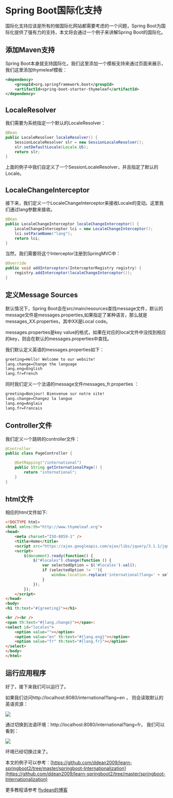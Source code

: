 # Spring Boot国际化支持

国际化支持应该是所有的做国际化网站都需要考虑的一个问题，Spring Boot为国际化提供了强有力的支持，本文将会通过一个例子来讲解Spring Boot的国际化。

## 添加Maven支持

Spring Boot本身就支持国际化，我们这里添加一个模板支持来通过页面来展示，我们这里添加thymeleaf模板：

~~~xml
<dependency>
    <groupId>org.springframework.boot</groupId>
    <artifactId>spring-boot-starter-thymeleaf</artifactId>
</dependency>
~~~

## LocaleResolver

我们需要为系统指定一个默认的LocaleResolver：

~~~java
@Bean
public LocaleResolver localeResolver() {
    SessionLocaleResolver slr = new SessionLocaleResolver();
    slr.setDefaultLocale(Locale.US);
    return slr;
}
~~~

上面的例子中我们自定义了一个SessionLocaleResolver，并且指定了默认的Locale。

## LocaleChangeInterceptor

接下来，我们定义一个LocaleChangeInterceptor来接收Locale的变动。这里我们通过lang参数来接收。

~~~java
@Bean
public LocaleChangeInterceptor localeChangeInterceptor() {
    LocaleChangeInterceptor lci = new LocaleChangeInterceptor();
    lci.setParamName("lang");
    return lci;
}
~~~

当然，我们需要将这个Interceptor注册到SpringMVC中：

~~~java
@Override
public void addInterceptors(InterceptorRegistry registry) {
    registry.addInterceptor(localeChangeInterceptor());
}
~~~

## 定义Message Sources

默认情况下，Spring Boot会在src/main/resources查找message文件，默认的message文件是messages.properties,如果指定了某种语言，那么就是messages_XX.properties，其中XX是Local code。 

messages.properties是key value的格式，如果在对应的local文件中没找到相应的key，则会在默认的messages.properties中查找。

我们默认定义英语的messages.properties如下：

~~~txt
greeting=Hello! Welcome to our website!
lang.change=Change the language
lang.eng=English
lang.fr=French
~~~

同时我们定义一个法语的message文件messages_fr.properties ：

~~~txt
greeting=Bonjour! Bienvenue sur notre site!
lang.change=Changez la langue
lang.eng=Anglais
lang.fr=Francais
~~~

## Controller文件

我们定义一个跳转的controller文件：

~~~java
@Controller
public class PageController {

    @GetMapping("/international")
    public String getInternationalPage() {
        return "international";
    }
}
~~~

## html文件

相应的html文件如下:

~~~html
<!DOCTYPE html>
<html xmlns:th="http://www.thymeleaf.org">
<head>
    <meta charset="ISO-8859-1" />
    <title>Home</title>
    <script src="https://ajax.googleapis.com/ajax/libs/jquery/3.1.1/jquery.min.js"></script>
    <script>
        $(document).ready(function() {
            $("#locales").change(function () {
                var selectedOption = $('#locales').val();
                if (selectedOption != ''){
                    window.location.replace('international?lang=' + selectedOption);
                }
            });
        });
    </script>
</head>
<body>
<h1 th:text="#{greeting}"></h1>

<br /><br />
<span th:text="#{lang.change}"></span>:
<select id="locales">
    <option value=""></option>
    <option value="en" th:text="#{lang.eng}"></option>
    <option value="fr" th:text="#{lang.fr}"></option>
</select>
</body>
</html>
~~~

## 运行应用程序

好了，接下来我们可以运行了。

如果我们访问http://localhost:8080/international?lang=en ， 则会读取默认的英语资源：

![](https://img-blog.csdnimg.cn/20200209224847574.png)

通过切换到法语环境：http://localhost:8080/international?lang=fr， 我们可以看到：

![](https://img-blog.csdnimg.cn/20200209225039717.png)

环境已经切换过来了。

本文的例子可以参考：[https://github.com/ddean2009/learn-springboot2/tree/master/springboot-Internationalization](https://github.com/ddean2009/learn-springboot2/tree/master/springboot-Internationalization)

更多教程请参考 [flydean的博客](www.flydean.com)


